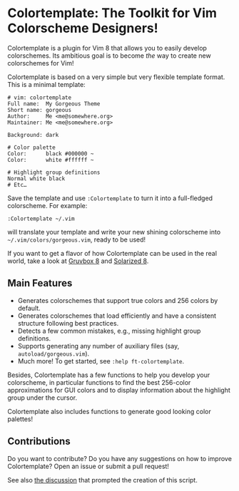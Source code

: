 # Colortemplate: The Toolkit for Vim Colorscheme Designers!

Colortemplate is a plugin for Vim 8 that allows you to easily develop
colorschemes. Its ambitious goal is to become *the* way to create new
colorschemes for Vim!

Colortemplate is based on a very simple but very flexible template format.
This is a minimal template:

```
# vim: colortemplate
Full name:  My Gorgeous Theme
Short name: gorgeous
Author:     Me <me@somewhere.org>
Maintainer: Me <me@somewhere.org>

Background: dark

# Color palette
Color:      black #000000 ~
Color:      white #ffffff ~

# Highlight group definitions
Normal white black
# Etc…
```

Save the template and use `:Colortemplate` to turn it into a full-fledged
colorscheme. For example:

```vim
:Colortemplate ~/.vim
```

will translate your template and write your new shining colorscheme into
`~/.vim/colors/gorgeous.vim`, ready to be used!

If you want to get a flavor of how Colortemplate can be used in the real world,
take a look at [Gruvbox 8](https://github.com/lifepillar/vim-gruvbox8) and
[Solarized 8](https://github.com/lifepillar/vim-solarized8).

## Main Features

- Generates colorschemes that support true colors and 256 colors by default.
- Generates colorschemes that load efficiently and have a consistent structure
  following best practices.
- Detects a few common mistakes, e.g., missing highlight group definitions.
- Supports generating any number of auxiliary files (say,
  `autoload/gorgeous.vim`).
- Much more! To get started, see `:help ft-colortemplate`.

Besides, Colortemplate has a few functions to help you develop your colorscheme,
in particular functions to find the best 256-color approximations for GUI colors
and to display information about the highlight group under the cursor.

Colortemplate also includes functions to generate good looking color palettes!


## Contributions

Do you want to contribute? Do you have any suggestions on how to improve
Colortemplate? Open an issue or submit a pull request!

See also [the discussion](https://github.com/vim/vim/issues/1665) that prompted
the creation of this script.

